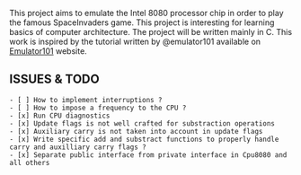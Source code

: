 This project aims to emulate the Intel 8080 processor chip in order to play the famous SpaceInvaders game.
This project is interesting for learning basics of computer architecture.
The project will be written mainly in C.
This work is inspired by the tutorial written by @emulator101 available on [Emulator101](www.emulator101.com) website.

ISSUES & TODO
-------------

    - [ ] How to implement interruptions ?
    - [ ] How to impose a frequency to the CPU ?
    - [x] Run CPU diagnostics
    - [x] Update flags is not well crafted for substraction operations
    - [x] Auxiliary carry is not taken into account in update flags
    - [x] Write specific add and substract functions to properly handle carry and auxilliary carry flags ?
    - [x] Separate public interface from private interface in Cpu8080 and all others
